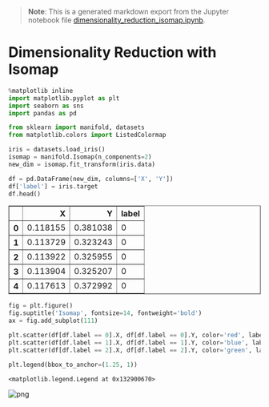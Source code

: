 >**Note**: This is a generated markdown export from the Jupyter notebook file [dimensionality_reduction_isomap.ipynb](dimensionality_reduction_isomap.ipynb).

# Dimensionality Reduction with Isomap


```python
%matplotlib inline
import matplotlib.pyplot as plt
import seaborn as sns
import pandas as pd

from sklearn import manifold, datasets
from matplotlib.colors import ListedColormap

```


```python
iris = datasets.load_iris()
isomap = manifold.Isomap(n_components=2)
new_dim = isomap.fit_transform(iris.data)
```


```python
df = pd.DataFrame(new_dim, columns=['X', 'Y'])
df['label'] = iris.target
df.head()
```




<div>
<style scoped>
    .dataframe tbody tr th:only-of-type {
        vertical-align: middle;
    }

    .dataframe tbody tr th {
        vertical-align: top;
    }

    .dataframe thead th {
        text-align: right;
    }
</style>
<table border="1" class="dataframe">
  <thead>
    <tr style="text-align: right;">
      <th></th>
      <th>X</th>
      <th>Y</th>
      <th>label</th>
    </tr>
  </thead>
  <tbody>
    <tr>
      <th>0</th>
      <td>0.118155</td>
      <td>0.381038</td>
      <td>0</td>
    </tr>
    <tr>
      <th>1</th>
      <td>0.113729</td>
      <td>0.323243</td>
      <td>0</td>
    </tr>
    <tr>
      <th>2</th>
      <td>0.113922</td>
      <td>0.325955</td>
      <td>0</td>
    </tr>
    <tr>
      <th>3</th>
      <td>0.113904</td>
      <td>0.325207</td>
      <td>0</td>
    </tr>
    <tr>
      <th>4</th>
      <td>0.117613</td>
      <td>0.372992</td>
      <td>0</td>
    </tr>
  </tbody>
</table>
</div>




```python
fig = plt.figure()
fig.suptitle('Isomap', fontsize=14, fontweight='bold')
ax = fig.add_subplot(111)

plt.scatter(df[df.label == 0].X, df[df.label == 0].Y, color='red', label=iris.target_names[0])
plt.scatter(df[df.label == 1].X, df[df.label == 1].Y, color='blue', label=iris.target_names[1])
plt.scatter(df[df.label == 2].X, df[df.label == 2].Y, color='green', label=iris.target_names[2])

plt.legend(bbox_to_anchor=(1.25, 1))
```




    <matplotlib.legend.Legend at 0x132900670>




    
![png](dimensionality_reduction_isomap_files/dimensionality_reduction_isomap_4_1.png)
    
